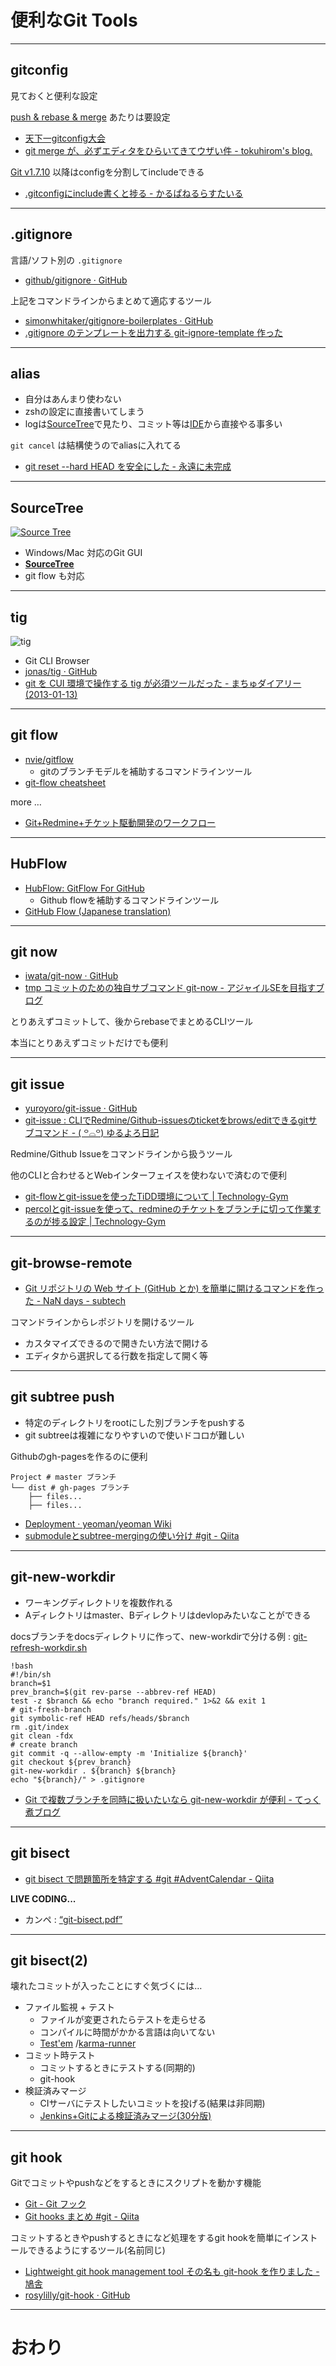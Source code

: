 # 便利なGit Tools

---

## gitconfig

見ておくと便利な設定

[push &amp; rebase &amp; merge](https://gist.github.com/teppeis/4117588#push--rebase--merge "push &amp; rebase &amp; merge") あたりは要設定

* [天下一gitconfig大会](https://gist.github.com/teppeis/4117588 "天下一gitconfig大会")
* [git merge が、必ずエディタをひらいてきてウザい件 - tokuhirom's blog.](http://blog.64p.org/entry/2013/03/13/144008 "git merge が、必ずエディタをひらいてきてウザい件 - tokuhirom's blog.")

[Git v1.7.10](https://raw.github.com/gitster/git/master/Documentation/RelNotes/1.7.10.txt "Git v1.7.10") 以降はconfigを分割してincludeできる

* [.gitconfigにinclude書くと捗る - かるぱねるらすたいる](http://karupanerura.hateblo.jp/entry/2012/07/19/190313 ".gitconfigにinclude書くと捗る - かるぱねるらすたいる")

---

## .gitignore

言語/ソフト別の ``.gitignore`` 

* [github/gitignore · GitHub](https://github.com/github/gitignore "github/gitignore · GitHub")

上記をコマンドラインからまとめて適応するツール

* [simonwhitaker/gitignore-boilerplates · GitHub](https://github.com/simonwhitaker/gitignore-boilerplates "simonwhitaker/gitignore-boilerplates · GitHub")
* [.gitignore のテンプレートを出力する git-ignore-template 作った](https://gist.github.com/mitukiii/4286831 ".gitignore のテンプレートを出力する git-ignore-template 作った")

---

## alias

* 自分はあんまり使わない
* zshの設定に直接書いてしまう
* logは[SourceTree]で見たり、コミット等は[IDE](http://www.jetbrains.com/objc/)から直接やる事多い

``git cancel`` は結構使うのでaliasに入れてる

* [git reset --hard HEAD を安全にした - 永遠に未完成](http://d.hatena.ne.jp/thinca/20120924/1348491052 "git reset --hard HEAD を安全にした - 永遠に未完成")

---

## SourceTree

[![Source Tree](http://www.sourcetreeapp.com/images/logoSourceTree.png)](http://www.sourcetreeapp.com/)

* Windows/Mac 対応のGit GUI
* **[SourceTree]**
* git flow も対応

---

## tig

![tig](http://take.ms/ITJTe3)

* Git CLI Browser
* [jonas/tig · GitHub](https://github.com/jonas/tig "jonas/tig · GitHub")
* [git を CUI 環境で操作する tig が必須ツールだった - まちゅダイアリー(2013-01-13)](http://www.machu.jp/diary/20130113.html#p01 "git を CUI 環境で操作する tig が必須ツールだった - まちゅダイアリー(2013-01-13)")

---

## git flow

* [nvie/gitflow](https://github.com/nvie/gitflow/ "nvie/gitflow")
	* gitのブランチモデルを補助するコマンドラインツール
* [git-flow cheatsheet](http://danielkummer.github.io/git-flow-cheatsheet/ "git-flow cheatsheet")

more …

* [Git+Redmine+チケット駆動開発のワークフロー](http://azu.github.io/slide/workflow/git-redmine-tidd.html#slide1 "Git+Redmine+チケット駆動開発のワークフロー")

---

## HubFlow

* [HubFlow: GitFlow For GitHub](http://datasift.github.io/gitflow/ "HubFlow: GitFlow For GitHub")
	* Github flowを補助するコマンドラインツール
* [GitHub Flow (Japanese translation)](https://gist.github.com/Gab-km/3705015 "GitHub Flow (Japanese translation)")	

---

## git now

* [iwata/git-now · GitHub](https://github.com/iwata/git-now "iwata/git-now · GitHub")
* [tmp コミットのための独自サブコマンド git-now - アジャイルSEを目指すブログ](http://d.hatena.ne.jp/sinsoku/20101208/1291770514 "tmp コミットのための独自サブコマンド git-now - アジャイルSEを目指すブログ")

とりあえずコミットして、後からrebaseでまとめるCLIツール

本当にとりあえずコミットだけでも便利

---

## git issue

* [yuroyoro/git-issue · GitHub](https://github.com/yuroyoro/git-issue "yuroyoro/git-issue · GitHub")
* [git-issue : CLIでRedmine/Github-issuesのticketをbrows/editできるgitサブコマンド - ( ꒪⌓꒪) ゆるよろ日記](http://yuroyoro.hatenablog.com/entry/20120301/1330580453 "git-issue : CLIでRedmine/Github-issuesのticketをbrows/editできるgitサブコマンド - ( ꒪⌓꒪) ゆるよろ日記")

Redmine/Github Issueをコマンドラインから扱うツール

他のCLIと合わせるとWebインターフェイスを使わないで済むので便利

* [git-flowとgit-issueを使ったTiDD環境について | Technology-Gym](http://tech-gym.com/2012/05/git/747.html "git-flowとgit-issueを使ったTiDD環境について | Technology-Gym")
* [percolとgit-issueを使って、redmineのチケットをブランチに切って作業するのが捗る設定 | Technology-Gym](http://tech-gym.com/2012/07/shell/825.html "percolとgit-issueを使って、redmineのチケットをブランチに切って作業するのが捗る設定 | Technology-Gym")

---

## git-browse-remote

* [Git リポジトリの Web サイト (GitHub とか) を簡単に開けるコマンドを作った - NaN days - subtech](http://subtech.g.hatena.ne.jp/motemen/20120917/1347889804 "Git リポジトリの Web サイト (GitHub とか) を簡単に開けるコマンドを作った - NaN days - subtech")

コマンドラインからレポジトリを開けるツール

* カスタマイズできるので開きたい方法で開ける
* エディタから選択してる行数を指定して開く等

---

## git subtree push

* 特定のディレクトリをrootにした別ブランチをpushする
* git subtreeは複雑になりやすいので使いドコロが難しい

Githubのgh-pagesを作るのに便利

	Project # master ブランチ
	└── dist # gh-pages ブランチ
	    ├── files...
	    ├── files...
	  	
* [Deployment · yeoman/yeoman Wiki](https://github.com/yeoman/yeoman/wiki/Deployment "Deployment · yeoman/yeoman Wiki")
* [submoduleとsubtree-mergingの使い分け #git - Qiita](http://qiita.com/items/d02e7d5ff8ed7c2c4b95 "submoduleとsubtree-mergingの使い分け #git - Qiita")

---

## git-new-workdir

* ワーキングディレクトリを複数作れる
* Aディレクトリはmaster、Bディレクトリはdevlopみたいなことができる

docsブランチをdocsディレクトリに作って、new-workdirで分ける例 : 
[git-refresh-workdir.sh](https://gist.github.com/azu/5308313 "git-refresh-workdir.sh") 


	!bash
	#!/bin/sh
	branch=$1
	prev_branch=$(git rev-parse --abbrev-ref HEAD)
	test -z $branch && echo "branch required." 1>&2 && exit 1
	# git-fresh-branch
	git symbolic-ref HEAD refs/heads/$branch
	rm .git/index
	git clean -fdx
	# create branch
	git commit -q --allow-empty -m 'Initialize ${branch}'
	git checkout ${prev_branch}
	git-new-workdir . ${branch} ${branch}
	echo "${branch}/" > .gitignore
	
* [Git で複数ブランチを同時に扱いたいなら git-new-workdir が便利 - てっく煮ブログ](http://tech.nitoyon.com/ja/blog/2013/03/29/git-new-workdir/ "Git で複数ブランチを同時に扱いたいなら git-new-workdir が便利 - てっく煮ブログ")

---

## git bisect

* [git bisect で問題箇所を特定する #git #AdventCalendar - Qiita](http://qiita.com/items/cce867b3b139ea5568a6 "git bisect で問題箇所を特定する #git #AdventCalendar - Qiita")

__LIVE CODING...__

* カンペ :  [“git-bisect.pdf”](http://monosnap.com/file/RHesTYrIjUW1mcJc1Fmutc3Zufb0nn "“git-bisect.pdf”")

---

## git bisect(2)

壊れたコミットが入ったことにすぐ気づくには…

* ファイル監視 + テスト
	* ファイルが変更されたらテストを走らせる
	* コンパイルに時間がかかる言語は向いてない
	* [Test'em](https://github.com/airportyh/testem "Test'em") /[karma-runner](https://github.com/karma-runner/karma "karma-runner/karma · GitHub")
* コミット時テスト
	* コミットするときにテストする(同期的)
	* git-hook
* 検証済みマージ
	* CIサーバにテストしたいコミットを投げる(結果は非同期)
	* [Jenkins+Gitによる検証済みマージ(30分版)](http://www.slideshare.net/kohsuke/jenkinsgit30 "Jenkins+Gitによる検証済みマージ(30分版)")

---

## git hook

Gitでコミットやpushなどをするときにスクリプトを動かす機能

* [Git - Git フック](http://git-scm.com/book/ja/Git-%E3%81%AE%E3%82%AB%E3%82%B9%E3%82%BF%E3%83%9E%E3%82%A4%E3%82%BA-Git-%E3%83%95%E3%83%83%E3%82%AF "Git - Git フック")
* [Git hooks まとめ #git - Qiita](http://qiita.com/items/dfe1ec9d82c0ed5da7c6 "Git hooks まとめ #git - Qiita")

コミットするときやpushするときになど処理をするgit hookを簡単にインストールできるようにするツール(名前同じ)

* [Lightweight git hook management tool その名も git-hook を作りました - 鳩舎](http://rosylilly.hatenablog.com/entry/2012/07/30/082748 "Lightweight git hook management tool その名も git-hook を作りました - 鳩舎")
* [rosylilly/git-hook · GitHub](https://github.com/rosylilly/git-hook "rosylilly/git-hook · GitHub")

---

# おわり

[AppCode]: http://www.jetbrains.com/objc/  "JetBrains AppCode: Objective-C IDE done right"
[SourceTree]: http://www.sourcetreeapp.com/  "Free Mercurial and Git Client for Windows and Mac | Atlassian SourceTree"